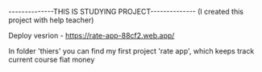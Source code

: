 --------------THIS IS STUDYING PROJECT-------------- (I created this project with help teacher)

Deploy vesrion - https://rate-app-88cf2.web.app/


In folder 'thiers' you can find my first project 'rate app', which keeps track current course fiat money


